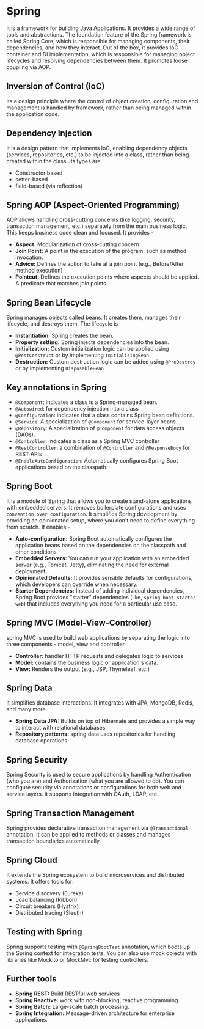 # Spring
It is a framework for building Java Applications. It provides a wide range of tools and abstractions.
The foundation feature of the Spring framework is called Spring Core, which is responsible for
managing components, their dependencies, and how they interact. Out of the box, it provides IoC
container and DI implementation, which is responsible for managing object lifecycles and resolving
dependencies between them. It promotes loose coupling via AOP.

## Inversion of Control (IoC)
Its a design principle where the control of object creation, configuration and management is handled
by framework, rather than being managed within the application code.

## Dependency Injection
It is a design pattern that implements IoC, enabling dependency objects (services, repositories, etc.)
to be injected into a class, rather than being created within the class. Its types are
- Constructor based
- setter-based
- field-based (via reflection)

## Spring AOP (Aspect-Oriented Programming)
AOP allows handling cross-cutting concerns (like logging, security, transaction management, etc.)
separately from the main business logic. This keeps business code clean and focused. It provides -
- **Aspect:** Modularization of cross-cutting concern.
- **Join Point:** A point in the execution of the program, such as method invocation.
- **Advice:** Defines the action to take at a join point (e.g., Before/After method execution)
- **Pointcut:** Defines the execution points where aspects should be applied. A predicate that matches
join points.

## Spring Bean Lifecycle
Spring manages objects called beans. It creates them, manages their lifecycle, and destroys them.
The lifecycle is -
- **Instantiation:** Spring creates the bean.
- **Property setting:** Spring injects dependencies into the bean.
- **Initialization:** Custom initialization logic can be applied using `@PostConstruct` or by
implementing `InitializingBean`
- **Destruction:** Custom destruction logic can be added using `@PreDestroy` or by implementing
`DisposableBean`

## Key annotations in Spring
- `@Component`: indicates a class is a Spring-managed bean.
- `@Autowired`: for dependency injection into a class
- `@Configuration`: indicates that a class contains Spring bean definitions.
- `@Service`: A specialization of `@Component` for service-layer beans.
- `@Repository`: A specialization of `@Component` for data access objects (DAOs).
- `@Controller`: indicates a class as a Spring MVC controller
- `@RestController`: a combination of `@Controller` and `@ResponseBody` for REST APIs
- `@EnableAutoConfiguration`: Automatically configures Spring Boot applications based on the classpath.

## Spring Boot
It is a module of Spring that allows you to create stand-alone applications with embedded servers.
It removes boilerplate configurations and uses `convention over configuration`.
It simplifies Spring development by providing an opinionated setup, where you don't need to define everything from scratch. It enables -
- **Auto-configuration:** Spring Boot automatically configures the application beans based on the dependencies on the classpath and other conditions
- **Embedded Servers:** You can run your application with an embedded server (e.g., Tomcat, Jetty), eliminating the need for external deployment.
- **Opinionated Defaults:** It provides sensible defaults for configurations, which developers can override when necessary.
- **Starter Dependencies:** Instead of adding individual dependencies, Spring Boot provides "starter"
dependencies (like, `spring-boot-starter-web`) that includes everything you need for a particular use
case.

## Spring MVC (Model-View-Controller)
spring MVC is used to build web applications by separating the logic into three components - model,
view and controller.
- **Controller:** handler HTTP requests and delegates logic to services
- **Model:** contains the business logic or application's data.
- **View:** Renders the output (e.g., JSP, Thymeleaf, etc.)

## Spring Data
It simplifies database interactions. It integrates with JPA, MongoDB, Redis, and many more.
- **Spring Data JPA:** Builds on top of Hibernate and provides a simple way to interact with
relational databases.
- **Repository patterns:** spring data uses repositories for handling database operations.

## Spring Security
Spring Security is used to secure applications by handling Authentication (who you are) and
Authorization (what you are allowed to do). You can configure security via annotations or configurations
for both web and service layers. It supports integration with OAuth, LDAP, etc.

## Spring Transaction Management
Spring provides declarative transaction management via `@Transactional` annotation. It can be applied
to methods or classes and manages transaction boundaries automatically.

## Spring Cloud
It extends the Spring ecosystem to build microservices and distributed systems. It offers tools for:
- Service discovery (Eureka)
- Load balancing (Ribbon)
- Circuit breakers (Hystrix)
- Distributed tracing (Sleuth)

## Testing with Spring
Spring supports testing with `@SpringBootTest` annotation, which boots up the Spring context for
integration tests. You can also use mock objects with libraries like Mockito or MockMvc for testing
controllers.

## Further tools
- **Spring REST:** Build RESTful web services
- **Spring Reactive:** work with non-blocking, reactive programming.
- **Spring Batch:** Large-scale batch processing.
- **Spring Integration:** Message-driven architecture for enterprise applications.
